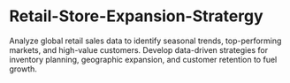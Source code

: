 # Retail-Store-Expansion-Stratergy
Analyze global retail sales data to identify seasonal trends, top-performing markets, and high-value customers. Develop data-driven strategies for inventory planning, geographic expansion, and customer retention to fuel growth.
